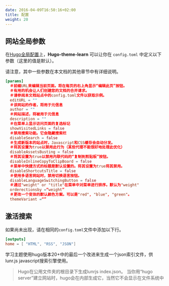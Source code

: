 ```yaml
---
date: 2016-04-09T16:50:16+02:00
title: 配置
weight: 20
---
```


## 网站全局参数

在[Hugo全局配置](https://gohugo.io/overview/configuration/)上，**Hugo-theme-learn** 可以让你在 `config.toml` 中定义以下参数（这里的值是默认）。

请注意，其中一些参数在本文档的其他章节中有详细说明。

```toml
[params]
  ＃前缀URL来编辑当前页面。将在每页的右上角显示“编辑此页”按钮。
  ＃有用的机会让人们创建您的文档的合并请求。
  ＃请参阅本文档站点中的config.toml文件以获取示例。
  editURL = ""
  ＃该网站的作者，将用于元信息
  author = ""
  ＃网站描述，将被用于元信息
  description = ""
  ＃在菜单上显示访问页面的复选标记
  showVisitedLinks = false
  ＃禁用搜索功能。它会隐藏搜索栏
  disableSearch = false
  ＃生成新版本的站点时，Javascript和CSS缓存会自动分发。
  ＃将其设置为true以禁用此行为（某些代理不能很好地处理此优化）
  disableAssetsBusting = false
  ＃将其设置为true以禁用内联代码的“复制到剪贴板”按钮。
  disableInlineCopyToClipBoard = false
  ＃菜单中快捷方式的标题是默认设置的。将其设置为true将其禁用。
  disableShortcutsTitle = false
  ＃使用多语言网站时，禁用切换语言按钮。
  disableLanguageSwitchingButton = false
  ＃通过"weight" or "title"在菜单中对菜单进行排序。默认为"weight"
  orderectionsby =“weight”
  ＃更改一个变体的默认颜色方案。可以是"red", "blue", "green"。
  themeVariant =“”
```

## 激活搜索

如果尚未出现，请在相同的`config.toml`文件中添加以下行。

```toml
[outputs]
home = [ "HTML", "RSS", "JSON"]
```

学习主题使用hugo版本20+中的最后一个改进来生成一个json索引文件，供lunr.js javascript搜索引擎使用。

> Hugo在公用文件夹的根目录下生成lunrjs index.json。
> 当你用“hugo server”建立网站时，hugo会在内部生成它，当然它不会显示在文件系统中